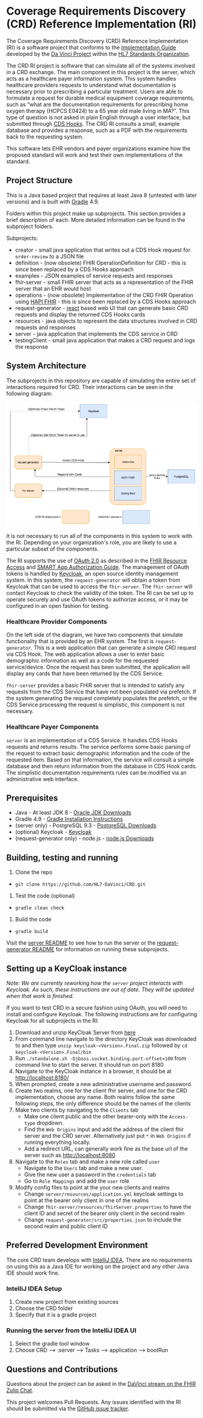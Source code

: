 # Coverage Requirements Discovery (CRD) Reference Implementation (RI)

The Coverage Requirements Discovery (CRD) Reference Implementation (RI) is a software project that conforms to the [Implementation Guide](http://build.fhir.org/ig/HL7/davinci-crd/) developed by the [Da Vinci Project](http://www.hl7.org/about/davinci/index.cfm?ref=common) within the [HL7 Standards Organization](http://www.hl7.org/).

The CRD RI project is software that can simulate all of the systems involved in a CRD exchange. The main component in this project is the server, which acts as a healthcare payer information system. This system handles healthcare providers requests to understand what documentation is necessary prior to prescribing a particular treatment. Users are able to formulate a request for durable medical equipment coverage requirements, such as “what are the documentation requirements for prescribing home oxygen therapy (HCPCS E0424) to a 65 year old male living in MA?”. This type of question is not asked in plain English through a user interface, but submitted through [CDS Hooks](https://cds-hooks.org/). The CRD RI consults a small, example database and provides a response, such as a PDF with the requirements back to the requesting system.

This software lets EHR vendors and payer organizations examine how the proposed standard will work and test their own implementations of the standard.

## Project Structure
This is a Java based project that requires at least Java 8 (untested with later versions) and is built with [Gradle](https://gradle.org/) 4.9.

Folders within this project make up subprojects. This section provides a brief description of each. More detailed information can be found in the subproject folders.

Subprojects:
* creator - small java application that writes out a CDS Hook request for `order-review` to a JSON file
* definition - (now obsolete) FHIR OperationDefinition for CRD - this is since been replaced by a CDS Hooks approach
* examples - JSON examples of service requests and responses
* fhir-server - small FHIR server that acts as a representation of the FHIR server that an EHR would host
* operations - (now obsolete) Implementation of the CRD FHIR Operation using [HAPI FHIR](http://hapifhir.io/) - this is since been replaced by a CDS Hooks approach
* request-generator - [react](https://reactjs.org/) based web UI that can generate basic CRD requests and display the returned CDS Hooks cards
* resources - java objects to represent the data structures involved in CRD requests and responses
* server - java application that implements the CDS service in CRD
* testingClient - small java application that makes a CRD request and logs the response

## System Architecture
The subprojects in this repository are capable of simulating the entire set of interactions required for CRD. Their interactions can be seen in the following diagram:

![CRD RI Architecture Diagram](./CRD-RI-Architecture.png)

It is not necessary to run all of the components in this system to work with the RI. Depending on your organization's role, you are likely to use a particular subset of the components.

The RI supports the use of [OAuth 2.0](https://oauth.net/2/) as described in the [FHIR Resource Access](https://cds-hooks.org/specification/1.0/#fhir-resource-access) and [SMART App Authorization Guide](http://docs.smarthealthit.org/authorization/). The management of OAuth tokens is handled by [Keycloak](https://www.keycloak.org/), an open source identity management system. In this system, the `request-generator` will obtain a token from Keycloak that can be used to access the `fhir-server`. The `fhir-server` will contact Keycloak to check the validity of the token. The RI can be set up to operate securely and use OAuth tokens to authorize access, or it may be configured in an open fashion for testing.

### Healthcare Provider Components
On the left side of the diagram, we have two components that simulate functionality that is provided by an EHR system. The first is `request-generator`. This is a web application that can generate a simple CRD request via CDS Hook. The web application allows a user to enter basic demographic information as well as a code for the requested service/device. Once the request has been submitted, the application will display any cards that have been returned by the CDS Service.

`fhir-server` provides a basic FHIR server that is intended to satisfy any requests from the CDS Service that have not been populated via prefetch. If the system generating the request completely populates the prefetch, or the CDS Service processing the request is simplistic, this component is not necessary.

### Healthcare Payer Components
`server` is an implementation of a CDS Service. It handles CDS Hooks requests and returns results. The service performs some basic parsing of the request to extract basic demographic information and the code of the requested item. Based on that information, the service will consult a simple database and then return information from the database in CDS Hook cards. The simplistic documentation requirements rules can be modified via an administrative web interface.

## Prerequisites
* Java - At least JDK 8 - [Oracle JDK Downloads](http://www.oracle.com/technetwork/java/javase/downloads/jdk8-downloads-2133151.html)
* Gradle 4.9 - [Gradle Installation Instructions](https://gradle.org/install/)
* (server only) - PostgreSQL 9.3 - [PostgreSQL Downloads](https://www.postgresql.org/download/)
* (optional) Keycloak - [Keycloak](https://www.keycloak.org/downloads.html)
* (request-generator only) - node.js - [node.js Downloads](https://nodejs.org/en/download/)

## Building, testing and running
1. Clone the repo
  * `git clone https://github.com/HL7-DaVinci/CRD.git`
1. Test the code (optional)
  * `gradle clean check`
1. Build the code
  * `gradle build`

Visit the [server README](server/README.md) to see how to run the server or the [request-generator README](request-generator/README.md) for information on running these subprojects.

## Setting up a KeyCloak instance
*Note: We are currently reworking how the `server` project interacts with Keycloak. As such, these instructions are out of date. They will be updated when that work is finished.*

If you want to test CRD in a secure fashion using OAuth, you will need to install and configure Keycloak. The following instructions are for configuring Keycloak for all subprojects in the RI:

1. Download and unzip KeyCloak Server from [here](https://www.keycloak.org/downloads.html)
2. From command line navigate to the directory KeyCloak was downloaded to and then type `unzip keycloak-<Version>.Final.zip` followed by `cd keycloak-<Version>.Final/bin`
3. Run `./standalone.sh -Djboss.socket.binding.port-offset=100` from command line to start the server.  It should run on port 8180
4. Navigate to the KeyCloak instance in a browser, it should be at [http://localhost:8180/](http://localhost:8180)
5. When prompted, create a new administrative username and password.
6. Create two realms, one for the client fhir server, and one for the CRD implementation, choose any name.  Both realms follow the same following steps, the only difference should be the names of the clients
7. Make two clients by navigating to the `Clients` tab
	* Make one client public and the other bearer-only with the `Access-type` dropdown.
	* Find the `Web Origins` input and add the address of the client fhir server and the CRD server.  Alternatively just 	       put `*` in `Web Origins` if running everything locally.
	* Add a redirect URL, can generally work fine as the base url of the server such as [http://localhost:8080](http://localhost:8080)
8. Navigate to the `Roles` tab and make a new role called `user`
	* Navigate to the `Users` tab and make a new user.  
	* Give the new user a password in the `credentials` tab
	* Go to `Role Mappings` and add the `user` role
9. Modify config files to point at the your new clients and realms
	* Change `server/resources/application.yml` keycloak settings to point at the bearer only client in one of the realms
	* Change `fhir-server/resources/fhirServer.properties` to have the client ID and secret of the bearer only client in the second realm
	* Change `request-generator/src/properties.json` to include the second realm and public client ID

## Preferred Development Environment
The core CRD team develops with [IntelliJ IDEA](https://www.jetbrains.com/idea/). There are no requirements on using this as a Java IDE for working on the project and any other Java IDE should work fine.

### IntelliJ IDEA Setup
1. Create new project from existing sources
2. Choose the CRD folder
3. Specify that it is a gradle project

### Running the server from the IntelliJ IDEA UI
1. Select the gradle tool window
1. Choose CRD --> :server --> Tasks --> application --> bootRun

## Questions and Contributions
Questions about the project can be asked in the [DaVinci stream on the FHIR Zulip Chat](https://chat.fhir.org/#narrow/stream/128-DaVinci).

This project welcomes Pull Requests. Any issues identified with the RI should be submitted via the [GitHub issue tracker](https://github.com/HL7-DaVinci/CRD/issues).

